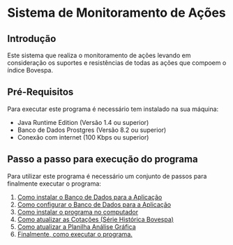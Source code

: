 # Sistema de Monitoramento de Ações #

## Introdução ##

Este sistema que realiza o monitoramento de ações levando em consideração os suportes e resistências de todas as ações que compoem o índice Bovespa.


## Pré-Requisitos ##

Para executar este programa é necessário tem instalado na sua máquina:
  * Java Runtime Edition (Versão 1.4 ou superior)
  * Banco de Dados Prostgres (Versão 8.2 ou superior)
  * Conexão com internet (100 Kbps ou superior)

## Passo a passo para execução do programa ##

Para utilizar este programa é necessário um conjunto de passos para finalmente executar o programa:
  1. [Como instalar o Banco de Dados para a Aplicação](WikiInstalarBancoDados.md)
  1. [Como configurar o Banco de Dados para a Aplicação](WikiConfigurarBancoDados.md)
  1. [Como instalar o programa no computador](WikiInstalarPrograma.md)
  1. [Como atualizar as Cotações (Série Histórica Bovespa)](WikiAtualizarDadosCotacoes.md)
  1. [Como atualizar a Planilha Análise Gráfica](WikiAtualizarDadosPlanilha.md)
  1. [Finalmente, como executar o programa.](WikiExecutarPrograma.md)